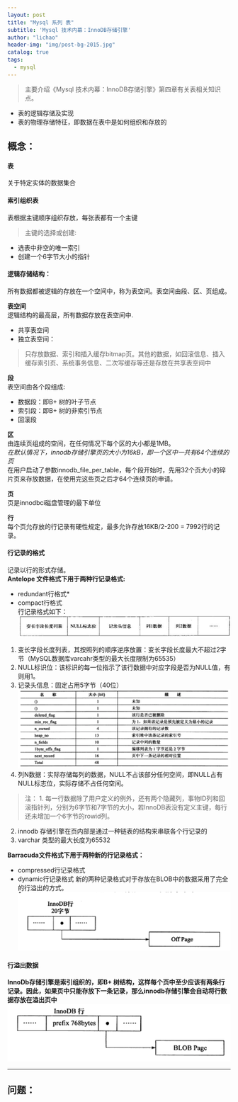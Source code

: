 ```yaml
---
layout: post
title: "Mysql 系列 表"
subtitle: 'Mysql 技术内幕：InnoDB存储引擎'
author: "lichao"
header-img: "img/post-bg-2015.jpg"
catalog: true
tags:
  - mysql
---
```


> 主要介绍《Mysql 技术内幕：InnoDB存储引擎》第四章有关表相关知识点。
* 表的逻辑存储及实现
* 表的物理存储特征，即数据在表中是如何组织和存放的

## 概念：
#### 表
关于特定实体的数据集合
#### 索引组织表
表根据主键顺序组织存放，每张表都有一个主键     
>主键的选择或创建:      
* 选表中非空的唯一索引
* 创建一个6字节大小的指针   

#### 逻辑存储结构：    
所有数据都被逻辑的存放在一个空间中，称为表空间。表空间由段、区、页组成。    

**表空间**    
逻辑结构的最高层，所有数据存放在表空间中.

* 共享表空间 
* 独立表空间：    
>只存放数据、索引和插入缓存bitmap页。其他的数据，如回滚信息、插入缓存索引页、系统事务信息、二次写缓存等还是存放在共享表空间中

**段**       
表空间由各个段组成:
* 数据段：即B+ 树的叶子节点
* 索引段：即B+ 树的非索引节点
* 回滚段         

**区**    
由连续页组成的空间，在任何情况下每个区的大小都是1MB。    
*在默认情况下，innodb存储引擎页的大小为16kB，即一个区中一共有64个连续的页*    
在用户启动了参数innodb_file_per_table，每个段开始时，先用32个页大小的碎片页来存放数据，在使用完这些页之后才64个连续页的申请。    

**页**    
页是innodbci磁盘管理的最下单位   

**行**    
每个页允存放的行记录有硬性规定，最多允许存放16KB/2-200 = 7992行的记录。     
#### 行记录的格式    
记录以行的形式存储。    
**Antelope 文件格式下用于两种行记录格式:**      
* redundant行格式* 
* compact行格式        
行记录格式如下：          
![存储概览](/img/mysql/compact.png)    
1. 变长字段长度列表，其按照列的顺序逆序放置：变长字段长度最大不超过2字节（MySQL数据库varcahr类型的最大长度限制为65535）   
2. NULL标识位：该标识的每一位指示了该行数据中对应字段是否为NULL值，有则用1。    
3. 记录头信息：固定占用5字节（40位）   
![存储概览](/img/mysql/header.png)    
4. 列N数据：实际存储每列的数据，NULL不占该部分任何空间，即NULL占有NULL标志位，实际存储不占任何空间。      

>注： 1. 每一行数据除了用户定义的例外，还有两个隐藏列，事物ID列和回滚指针列，分别为6字节和7字节的大小，若InnoDB表没有定义主键，每行还未增加一个6字节的rowid列。   
2. innodb 存储引擎在页内部是通过一种链表的结构来串联各个行记录的
3. varchar 类型的最大长度为65532



**Barracuda文件格式下用于两种新的行记录格式：**     
* compressed行记录格式
* dynamic行记录格式
新的两种记录格式对于存放在BLOB中的数据采用了完全的行溢出的方式。
![存储概览](/img/mysql/barracuda.png)    

#### 行溢出数据    
**InnoDb存储引擎是索引组织的，即B+ 树结构，这样每个页中至少应该有两条行记录。因此，如果页中只能存放下一条记录，那么innodb存储引擎会自动将行数据存放在溢出页中**
![存储概览](/img/mysql/cache.png)    




---

## 问题：
